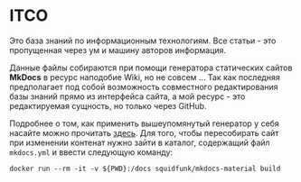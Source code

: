 # ITCO

Это база знаний по информационным технологиям. Все статьи - это пропущенная через ум и машину авторов информация.

Данные файлы собираются при помощи генератора статических сайтов **MkDocs** в ресурс наподобие Wiki, но не совсем ... Так как последняя предполагает под собой возможность совместного редактирования базы знаний прямо из интерфейса сайта, а мой ресурс - это редактируемая сущность, но только через GitHub.

Подробнее о том, как применить вышеупомянутый генератор у себя насайте можно прочитать [здесь](https://habr.com/ru/company/rostelecom/blog/570098/). Для того, чтобы пересобирать сайт при изменении контенат нужно зайти в каталог, содержащий файл `mkdocs.yml` и ввести следующую команду:

```shell
docker run --rm -it -v ${PWD}:/docs squidfunk/mkdocs-material build
```
